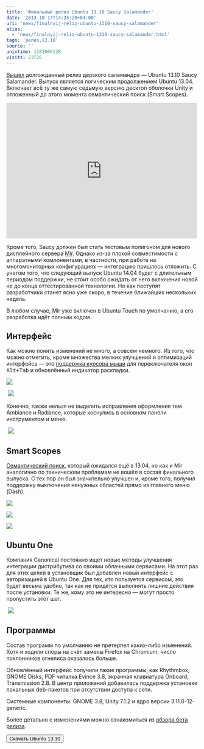 ```yaml
---
title: 'Финальный релиз Ubuntu 13.10 Saucy Salamander'
date: '2013-10-17T14:35:28+04:00'
uri: 'news/finalnyij-reliz-ubuntu-1310-saucy-salamander'
alias: 
  - 'news/finalnyij-reliz-ubuntu-1310-saucy-salamander.html'
tags: 'релиз,13.10'
source: ''
unixtime: 1382006128
visits: 23726
---
```

[Вышел](http://releases.ubuntu.com/saucy/) долгожданный релиз дерзкого саламандра — Ubuntu 13.10 Saucy Salamander. Выпуск является логическим продолжением Ubuntu 13.04. Включает всё ту же самую седьмую версию десктоп оболочки Unity и отложенный до этого момента семантический поиск (Smart Scopes).

<iframe src="http://www.youtube.com/embed/rqVbv8ULoCc" frameborder="0" width="500" height="355"></iframe>

Кроме того, Saucy должен был стать тестовым полигоном для нового дисплейного сервера [Mir](news/ubuntu-1310-budet-ispolzovat-mir-po-umolchaniyu). Однако из-за плохой совместимости с аппаратными компонентами, в частности, при работе на многомониторных конфигурациях — интеграцию пришлось отложить. С учетом того, что следующий выпуск Ubuntu 14.04 будет с длительным периодом поддержки, не стоит особо ожидать от него включения новой не до конца оттестированной технологии. Но как поступят разработчики станет ясно уже скоро, в течение ближайших нескольких недель.

В любом случае, Mir уже включен в Ubuntu Touch по умолчанию, а его разработка идёт полным ходом.

## Интерфейс

Как можно понять изменений не много, а совсем немного. Из того, что можно отметить, кроме множества мелких улучшений и оптимизаций интерфейса — это [поддержка курсора мыши](news/ubuntu-1310-podderzhka-myishi-dlya-alt-tab) для переключателя окон <kbd>Alt+Tab</kbd> и обновлённый индикатор раскладки.

[![](img/2013/10/17/14-00/ubuntu-1310-2-10316626374-o.jpg)](img/2013/10/17/14-00/ubuntu-1310-2-10316626374-o.jpg)

 [![](img/2013/10/17/14-00/ubuntu-1310-3-10316625544-o.jpg)](img/2013/10/17/14-00/ubuntu-1310-3-10316625544-o.jpg)

Конечно, также нельзя не выделить исправления оформления тем Ambiance и Radiance, которые коснулись в основном панели инструментом и меню.

 [![](img/2013/10/17/14-00/ubuntu-1310-1-10316627014-o.jpg)](img/2013/10/17/14-00/ubuntu-1310-1-10316627014-o.jpg)

## Smart Scopes

[Семантический поиск](news/smart-scopes-poluchil-podderzhku-vyibora-oblastej-i-prevyu), который ожидался ещё в 13.04, но как и Mir аналогично по техническим проблемам не вошёл в состав финального выпуска. С тех пор он был значительно улучшен и, кроме того, получил поддержку выключения ненужных областей прямо из главного меню (Dash).

[![](img/2013/10/17/14-00/ubuntu-1310-5-10316671426-o.jpg)](img/2013/10/17/14-00/ubuntu-1310-5-10316671426-o.jpg)

[![](img/2013/10/17/14-00/ubuntu-1310-7-10316669356-o.jpg)](img/2013/10/17/14-00/ubuntu-1310-7-10316669356-o.jpg)

[![](img/2013/10/17/14-00/ubuntu-1310-6-10316810553-o.jpg)](img/2013/10/17/14-00/ubuntu-1310-6-10316810553-o.jpg)

## Ubuntu One

Компания Canonical постоянно ищет новые методы улучшения интеграции дистрибутива со своими облачными сервисами. На этот раз для этих целей в установщик был добавлен новый интерфейс с авторизацией в Ubuntu One. Для тех, кто пользуется сервисом, это будет весьма удобно, так как не придётся выполнять лишние действия после установки. Те же, кому это не интересно — могут просто пропустить этот шаг.

 [![](img/2013/10/17/14-00/ubuntu-1310-4-10316645115-o.jpg)](img/2013/10/17/14-00/ubuntu-1310-4-10316645115-o.jpg)

## Программы

Состав программ по умолчанию не претерпел каких-либо изменений. Хотя и ходили споры на счёт замены Firefox на Сhromium, число поклонников огнелиса оказалось больше.

Обновлённый интерфейс получили такие программы, как Rhythmbox, GNOME Disks, PDF читалка Evince 3.8, экранная клавиатура Onboard, Transmission 2.8. В центр приложений добавилась поддержка установки локальных deb-пакетов при отсутствии доступа к сети.

Системные компоненты: GNOME 3.8, Unity 7.1.2 и ядро версии 3.11.0-12-generic.

Более детально с изменениями можно ознакомиться из [обзора бета релиза](news/finalnyij-beta-reliz-ubuntu-1310).

[<button>Скачать Ubuntu 13.10</button>](ubuntu/download)
